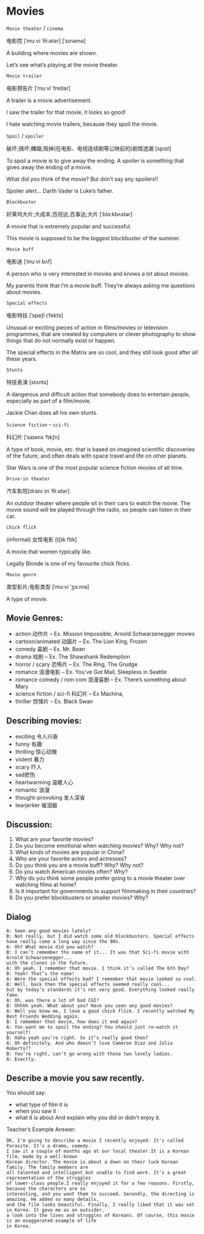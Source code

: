 # Movies
`Movie theater` / `cinema`

电影院 [ˈmuːvi ˈθiːətər] [ˈsɪnəmə]

A building where movies are shown.

Let’s see what’s playing at the movie theater. 

`Movie trailer`

电影预告片 [ˈmuːvi ˈtreɪlər]

A trailer is a movie advertisement.

I saw the trailer for that movie, it looks so good!

I hate watching movie trailers, because they spoil the movie. 

`Spoil` / `spoiler`

破坏;搞坏;糟蹋;毁掉(在电影、电视连续剧等公映前的)剧情透漏 [spɔɪl]

To spoil a movie is to give away the ending. A spoiler is something that gives away the ending of a movie.

What did you think of the movie? But don’t say any spoilers!!

Spoiler alert... Darth Vader is Luke’s father.

`Blockbuster`

好莱坞大片;大成本;百视达;百事达;大片 [ˈblɑːkbʌstər]

A movie that is extremely popular and successful.

This movie is supposed to be the biggest blockbuster of the summer. 

`Movie buff`

电影迷 [ˈmuːvi bʌf]

A person who is very interested in movies and knows a lot about movies.

My parents think that I’m a movie buff. They’re always asking me questions about movies. 

`Special effects`

电影特技 [ˈspeʃl ɪˈfekts]

Unusual or exciting pieces of action in films/movies or television programmes, that are created by computers or clever photography to show things that do not normally exist or happen.

The special effects in the Matrix are so cool, and they still look good after all these years.

`Stunts`

特技表演 [stʌnts]

A dangerous and difficult action that somebody does to entertain people, especially as part of a film/movie.

Jackie Chan does all his own stunts.

`Science fiction` – `sci-fi`

科幻片 [ˈsaɪəns ˈfɪkʃn]

A type of book, movie, etc. that is based on imagined scientific discoveries of the future, and often deals with space travel and life on other planets.

Star Wars is one of the most popular science fiction movies of all time.

`Drive-in theater`

汽车影院[draɪv ɪn ˈθiːətər]

An outdoor theater where people sit in their cars to watch the movie. The movie sound will be played through the radio, so people can listen in their car.

`Chick flick`

(informal) 女性电影 [tʃɪk flɪk]

A movie that women typically like.

Legally Blonde is one of my favourite chick flicks.

`Movie genre`

类型影片;电影类型 [ˈmuːvi ˈʒɑːnrə]

A type of movie.

## Movie Genres:
* action 动作片 – Ex. Mission Impossible, Arnold Schwarzenegger movies
* cartoon/animated 动画片 – Ex. The Lion King, Frozen
* comedy 喜剧 – Ex. Mr. Bean
* drama 戏剧 – Ex. The Shawshank Redemption
* horror / scary 恐怖片 – Ex. The Ring, The Grudge
* romance 浪漫电影 – Ex. You’ve Got Mail, Sleepless in Seattle
* romance comedy / rom com 浪漫喜剧 – Ex. There’s something about Mary
* science fiction / sci-fi 科幻片 – Ex Machina,
* thriller 惊悚片 – Ex. Black Swan
## Describing movies:
* exciting 令人兴奋
* funny 有趣
* thrilling 惊心动魄
* violent 暴力
* scary 吓人
* sad悲伤
* heartwarming 温暖人心
* romantic 浪漫
* thought-provoking 发人深省
* tearjerker 催泪器
## Discussion:
1. What are your favorite movies?
2. Do you become emotional when watching movies? Why? Why not?
3. What kinds of movies are popular in China?
4. Who are your favorite actors and actresses?
5. Do you think you are a movie buff? Why? Why not?
6. Do you watch American movies often? Why?
7. Why do you think some people prefer going to a movie theater over watching films at home? 
8. Is it important for governments to support filmmaking in their countries?
9. Do you prefer blockbusters or smaller movies? Why?

## Dialog
```
A: Seen any good movies lately?
B: Not really, but I did watch some old blockbusters. Special effects have really come a long way since the 90s.
A: Oh? What movie did you watch?
B: I can’t remember the name of it... It was that Sci-fi movie with Arnold Schwarzenegger...
with the clones in the future.
A: Oh yeah, I remember that movie. I think it’s called The 6th Day?
B: Yeah! That’s the name!
A: Were the special effects bad? I remember that movie looked so cool.
B: Well, back then the special effects seemed really cool... 
but by today’s standards it’s not very good. Everything looked really fake.
A: Oh, was there a lot of bad CGI?
B: Ohhhh yeah. What about you? Have you seen any good movies?
A: Well you know me, I love a good chick flick. I recently watched My Best Friends Wedding again.
B: I remember that movie, how does it end again?
A: You want me to spoil the ending? You should just re-watch it yourself! 
B: Haha yeah you’re right. So it’s really good then?
A: Oh definitely. And who doesn’t love Cameron Diaz and Julia Roberts?? 
B: You’re right, can’t go wrong with those two lovely ladies.
A: Exactly.
```

## Describe a movie you saw recently.
You should say:
* what type of film it is
* when you saw it
* what it is about
And explain why you did or didn't enjoy it.

Teacher’s Example Answer:
```
OK, I'm going to describe a movie I recently enjoyed. It's called Parasite. It's a drama, comedy. 
I saw it a couple of months ago at our local theater.It is a Korean film, made by a well-known 
Korean director. The movie is about a down on their luck Korean family. The family members are 
all talented and intelligent but unable to find work. It’s a great representation of the struggles 
of lower-class people.I really enjoyed it for a few reasons. Firstly, because the characters are so 
interesting, and you want them to succeed. Secondly, the directing is amazing. He added so many details, 
and the film looks beautiful. Finally, I really liked that it was set in Korea. It gave me as an outsider, 
a look into the lives and struggles of Koreans. Of course, this movie is an exaggerated example of life 
in Korea.
```